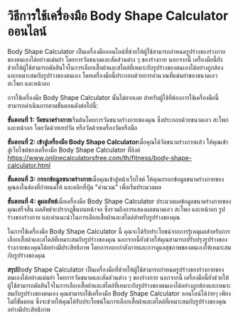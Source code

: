 วิธีการใช้เครื่องมือ Body Shape Calculator ออนไลน์
==================================================

Body Shape Calculator เป็นเครื่องมือออนไลน์ที่ช่วยให้ผู้ใช้สามารถกำหนดรูปร่างของร่างกายของตนเองได้อย่างแม่นยำ โดยการวัดขนาดและสัดส่วนต่าง ๆ ของร่างกาย นอกจากนี้ เครื่องมือนี้ยังช่วยให้ผู้ใช้สามารถตัดสินใจในการเลือกเสื้อผ้าและสไตล์ที่เหมาะกับรูปร่างของตนเองได้อย่างถูกต้องและเหมาะสมกับรูปร่างของตนเอง โดยเครื่องมือนี้ประกอบด้วยการคำนวณที่แม่นยำของขนาดเอว สะโพก และหน้าอก

การใช้เครื่องมือ Body Shape Calculator นั้นไม่ยากเลย สำหรับผู้ใช้ที่ต้องการใช้เครื่องมือนี้ สามารถดำเนินการตามขั้นตอนดังต่อไปนี้:

**ขั้นตอนที่ 1: วัดขนาดร่างกาย**เริ่มต้นโดยการวัดขนาดร่างกายของคุณ ซึ่งประกอบด้วยขนาดเอว สะโพก และหน้าอก โดยวัดด้วยเทปวัด หรือวัดด้วยเครื่องวัดหรือมือ

**ขั้นตอนที่ 2: เข้าสู่เครื่องมือ Body Shape Calculator**เมื่อคุณได้วัดขนาดร่างกายแล้ว ให้คุณเข้าสู่เว็บไซต์ของเครื่องมือ Body Shape Calculator ที่ลิงค์ <https://www.onlinecalculatorsfree.com/th/fitness/body-shape-calculator.html>

**ขั้นตอนที่ 3: กรอกข้อมูลขนาดร่างกาย**เมื่อคุณเข้าสู่หน้าเว็บไซต์ ให้คุณกรอกข้อมูลขนาดร่างกายของคุณลงในช่องที่กำหนดให้ และคลิกที่ปุ่ม "คำนวณ" เพื่อเริ่มประมวลผล

**ขั้นตอนที่ 4: ดูผลลัพธ์**เมื่อเครื่องมือ Body Shape Calculator ประมวลผลข้อมูลขนาดร่างกายของคุณเสร็จสิ้น ผลลัพธ์จะปรากฏขึ้นบนหน้าจอ ซึ่งรวมถึงการแสดงผลขนาดเอว สะโพก และหน้าอก รูปร่างของร่างกาย และคำแนะนำในการเลือกเสื้อผ้าและสไตล์สำหรับรูปร่างของคุณ

ในการใช้เครื่องมือ Body Shape Calculator นี้ คุณจะได้รับประโยชน์จากการรู้เหตุผลสำหรับการเลือกเสื้อผ้าและสไตล์ที่เหมาะสมกับรูปร่างของคุณ นอกจากนี้ยังช่วยให้คุณสามารถปรับปรุงรูปร่างของร่างกายของคุณได้อย่างมีประสิทธิภาพ โดยการออกกำลังกายและการดูแลสุขภาพของตนเองให้เหมาะสมกับรูปร่างของคุณ

**สรุป**Body Shape Calculator เป็นเครื่องมือที่ช่วยให้ผู้ใช้สามารถกำหนดรูปร่างของร่างกายของตนเองได้อย่างแม่นยำ โดยการวัดขนาดและสัดส่วนต่าง ๆ ของร่างกาย นอกจากนี้ เครื่องมือนี้ยังช่วยให้ผู้ใช้สามารถตัดสินใจในการเลือกเสื้อผ้าและสไตล์ที่เหมาะกับรูปร่างของตนเองได้อย่างถูกต้องและเหมาะสมกับรูปร่างของตนเอง คุณสามารถใช้เครื่องมือ Body Shape Calculator ออนไลน์ได้ง่ายๆ เพียงไม่กี่ขั้นตอน ซึ่งจะช่วยให้คุณได้รับประโยชน์ในการเลือกเสื้อผ้าและสไตล์ที่เหมาะสมกับรูปร่างของคุณอย่างมีประสิทธิภาพ